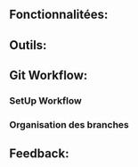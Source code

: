 <h2>Fonctionnalitées:</h2>

<h2>Outils:</h2>

<h2>Git Workflow:</h2>
<h3>SetUp Workflow</h3>
<h3>Organisation des branches</h3>

<h2>Feedback:</h2>
